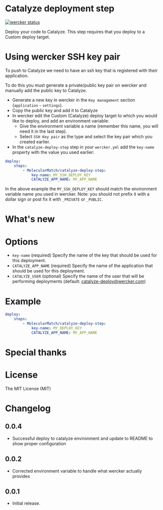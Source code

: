 # Catalyze deployment step

[![wercker status](https://app.wercker.com/status/01748d9be54fc2fb46fc8c7d90cff1b9/m "wercker status")](https://app.wercker.com/project/bykey/01748d9be54fc2fb46fc8c7d90cff1b9)

Deploy your code to Catalyze. This step requires that you deploy to a Custom deploy target.


# Using wercker SSH key pair

To push to Catalyze we need to have an ssh key that is registered with their application.

To do this you must generate a private/public key pair on wercker and manually add the public key to Catalyze.

- Generate a new key in wercker in the `Key management` section (`application` - `settings`).
- Copy the public key and add it to Catalyze
- In wercker edit the Custom (Catalyze) deploy target to which you would like to deploy, and add an environment variable:
    - Give the environment variable a name (remember this name, you will need it in the last step).
    - Select `SSH Key pair` as the type and select the key pair which you created earlier.
- In the `catalyze-deploy-step` step in your `wercker.yml` add the `key-name` property with the value you used earlier:

``` yaml
deploy:
    steps:
        - MolecularMatch/catalyze-deploy-step:
            key-name: MY_SSH_DEPLOY_KEY
            CATALYZE_APP_NAME: MY_APP_NAME
```

In the above example the `MY_SSH_DEPLOY_KEY` should match the environment variable name you used in wercker. Note: you should not prefix it with a dollar sign or post fix it with `_PRIVATE` or `_PUBLIC`.

# What's new


# Options

* `key-name` (required) Specify the name of the key that should be used for this deployment.
* `CATALYZE_APP_NAME` (required) Specify the name of the application that should be used for this deployment.
* `CATALYZE_USER` (optional) Specify the name of the user that will be performing deployments (default: catalyze-deploy@wercker.com)

# Example

``` yaml
deploy:
    steps:
        - MolecularMatch/catalyze-deploy-step:
            key-name: MY_DEPLOY_KEY
            CATALYZE_APP_NAME: MY_APP_NAME
```

# Special thanks

# License

The MIT License (MIT)

# Changelog

## 0.0.4
* Successful deploy to catalyze environment and update to README to show proper configuration

## 0.0.2
* Corrected environment variable to handle what wercker actually provides

## 0.0.1

* Initial release.
